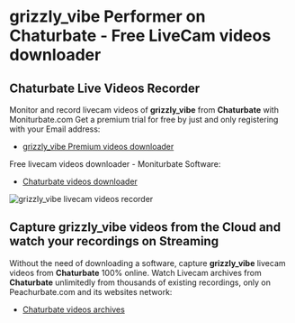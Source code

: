 # grizzly_vibe Performer on Chaturbate - Free LiveCam videos downloader

## Chaturbate Live Videos Recorder

Monitor and record livecam videos of **grizzly_vibe** from **Chaturbate** with Moniturbate.com
Get a premium trial for free by just and only registering with your Email address:
* [grizzly_vibe Premium videos downloader](https://moniturbate.com/request-demo-licence-key.html)

Free livecam videos downloader - Moniturbate Software:
* [Chaturbate videos downloader](https://moniturbate.com/moniturbate-download-software.html)

![grizzly_vibe livecam videos recorder](https://peachurnet.com/templates/moniturbate-software.png)


## Capture grizzly_vibe videos from the Cloud and watch your recordings on Streaming

Without the need of downloading a software, capture **grizzly_vibe** livecam videos from **Chaturbate** 100% online.
Watch Livecam archives from **Chaturbate** unlimitedly from thousands of existing recordings, only on Peachurbate.com and its websites network:
* [Chaturbate videos archives](https://peachurnet.com/)